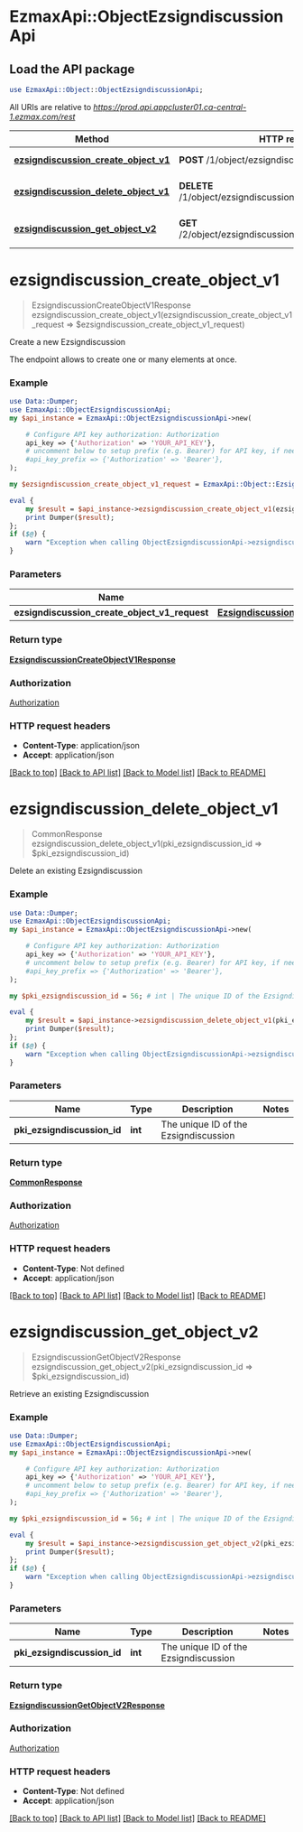 # EzmaxApi::ObjectEzsigndiscussionApi

## Load the API package
```perl
use EzmaxApi::Object::ObjectEzsigndiscussionApi;
```

All URIs are relative to *https://prod.api.appcluster01.ca-central-1.ezmax.com/rest*

Method | HTTP request | Description
------------- | ------------- | -------------
[**ezsigndiscussion_create_object_v1**](ObjectEzsigndiscussionApi.md#ezsigndiscussion_create_object_v1) | **POST** /1/object/ezsigndiscussion | Create a new Ezsigndiscussion
[**ezsigndiscussion_delete_object_v1**](ObjectEzsigndiscussionApi.md#ezsigndiscussion_delete_object_v1) | **DELETE** /1/object/ezsigndiscussion/{pkiEzsigndiscussionID} | Delete an existing Ezsigndiscussion
[**ezsigndiscussion_get_object_v2**](ObjectEzsigndiscussionApi.md#ezsigndiscussion_get_object_v2) | **GET** /2/object/ezsigndiscussion/{pkiEzsigndiscussionID} | Retrieve an existing Ezsigndiscussion


# **ezsigndiscussion_create_object_v1**
> EzsigndiscussionCreateObjectV1Response ezsigndiscussion_create_object_v1(ezsigndiscussion_create_object_v1_request => $ezsigndiscussion_create_object_v1_request)

Create a new Ezsigndiscussion

The endpoint allows to create one or many elements at once.

### Example
```perl
use Data::Dumper;
use EzmaxApi::ObjectEzsigndiscussionApi;
my $api_instance = EzmaxApi::ObjectEzsigndiscussionApi->new(

    # Configure API key authorization: Authorization
    api_key => {'Authorization' => 'YOUR_API_KEY'},
    # uncomment below to setup prefix (e.g. Bearer) for API key, if needed
    #api_key_prefix => {'Authorization' => 'Bearer'},
);

my $ezsigndiscussion_create_object_v1_request = EzmaxApi::Object::EzsigndiscussionCreateObjectV1Request->new(); # EzsigndiscussionCreateObjectV1Request | 

eval {
    my $result = $api_instance->ezsigndiscussion_create_object_v1(ezsigndiscussion_create_object_v1_request => $ezsigndiscussion_create_object_v1_request);
    print Dumper($result);
};
if ($@) {
    warn "Exception when calling ObjectEzsigndiscussionApi->ezsigndiscussion_create_object_v1: $@\n";
}
```

### Parameters

Name | Type | Description  | Notes
------------- | ------------- | ------------- | -------------
 **ezsigndiscussion_create_object_v1_request** | [**EzsigndiscussionCreateObjectV1Request**](EzsigndiscussionCreateObjectV1Request.md)|  | 

### Return type

[**EzsigndiscussionCreateObjectV1Response**](EzsigndiscussionCreateObjectV1Response.md)

### Authorization

[Authorization](../README.md#Authorization)

### HTTP request headers

 - **Content-Type**: application/json
 - **Accept**: application/json

[[Back to top]](#) [[Back to API list]](../README.md#documentation-for-api-endpoints) [[Back to Model list]](../README.md#documentation-for-models) [[Back to README]](../README.md)

# **ezsigndiscussion_delete_object_v1**
> CommonResponse ezsigndiscussion_delete_object_v1(pki_ezsigndiscussion_id => $pki_ezsigndiscussion_id)

Delete an existing Ezsigndiscussion



### Example
```perl
use Data::Dumper;
use EzmaxApi::ObjectEzsigndiscussionApi;
my $api_instance = EzmaxApi::ObjectEzsigndiscussionApi->new(

    # Configure API key authorization: Authorization
    api_key => {'Authorization' => 'YOUR_API_KEY'},
    # uncomment below to setup prefix (e.g. Bearer) for API key, if needed
    #api_key_prefix => {'Authorization' => 'Bearer'},
);

my $pki_ezsigndiscussion_id = 56; # int | The unique ID of the Ezsigndiscussion

eval {
    my $result = $api_instance->ezsigndiscussion_delete_object_v1(pki_ezsigndiscussion_id => $pki_ezsigndiscussion_id);
    print Dumper($result);
};
if ($@) {
    warn "Exception when calling ObjectEzsigndiscussionApi->ezsigndiscussion_delete_object_v1: $@\n";
}
```

### Parameters

Name | Type | Description  | Notes
------------- | ------------- | ------------- | -------------
 **pki_ezsigndiscussion_id** | **int**| The unique ID of the Ezsigndiscussion | 

### Return type

[**CommonResponse**](CommonResponse.md)

### Authorization

[Authorization](../README.md#Authorization)

### HTTP request headers

 - **Content-Type**: Not defined
 - **Accept**: application/json

[[Back to top]](#) [[Back to API list]](../README.md#documentation-for-api-endpoints) [[Back to Model list]](../README.md#documentation-for-models) [[Back to README]](../README.md)

# **ezsigndiscussion_get_object_v2**
> EzsigndiscussionGetObjectV2Response ezsigndiscussion_get_object_v2(pki_ezsigndiscussion_id => $pki_ezsigndiscussion_id)

Retrieve an existing Ezsigndiscussion



### Example
```perl
use Data::Dumper;
use EzmaxApi::ObjectEzsigndiscussionApi;
my $api_instance = EzmaxApi::ObjectEzsigndiscussionApi->new(

    # Configure API key authorization: Authorization
    api_key => {'Authorization' => 'YOUR_API_KEY'},
    # uncomment below to setup prefix (e.g. Bearer) for API key, if needed
    #api_key_prefix => {'Authorization' => 'Bearer'},
);

my $pki_ezsigndiscussion_id = 56; # int | The unique ID of the Ezsigndiscussion

eval {
    my $result = $api_instance->ezsigndiscussion_get_object_v2(pki_ezsigndiscussion_id => $pki_ezsigndiscussion_id);
    print Dumper($result);
};
if ($@) {
    warn "Exception when calling ObjectEzsigndiscussionApi->ezsigndiscussion_get_object_v2: $@\n";
}
```

### Parameters

Name | Type | Description  | Notes
------------- | ------------- | ------------- | -------------
 **pki_ezsigndiscussion_id** | **int**| The unique ID of the Ezsigndiscussion | 

### Return type

[**EzsigndiscussionGetObjectV2Response**](EzsigndiscussionGetObjectV2Response.md)

### Authorization

[Authorization](../README.md#Authorization)

### HTTP request headers

 - **Content-Type**: Not defined
 - **Accept**: application/json

[[Back to top]](#) [[Back to API list]](../README.md#documentation-for-api-endpoints) [[Back to Model list]](../README.md#documentation-for-models) [[Back to README]](../README.md)

